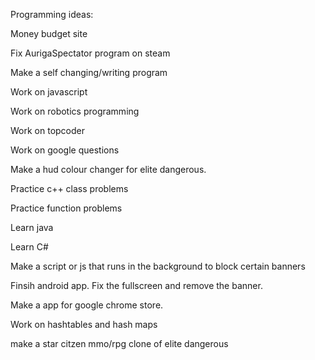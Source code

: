 Programming ideas:

Money budget site

Fix AurigaSpectator program on steam

Make a self changing/writing program

Work on javascript

Work on robotics programming

Work on topcoder

Work on google questions

Make a hud colour changer for elite dangerous.

Practice c++ class problems

Practice function problems

Learn java 

Learn C#

Make a script or js that runs in the background to block certain banners

Finsih android app. Fix the fullscreen and remove the banner.

Make a app for google chrome store.

Work on hashtables and hash maps

make a star citzen mmo/rpg clone of elite dangerous 
